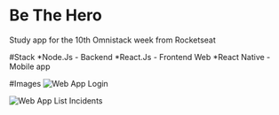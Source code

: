 # Be The Hero
Study app for the 10th Omnistack week from Rocketseat

#Stack
*Node.Js - Backend
*React.Js - Frontend Web
*React Native - Mobile app

#Images
![Web App Login](https://i.imgur.com/tLAHtv6.png)

![Web App List Incidents](https://i.imgur.com/33af6Xv.png)
